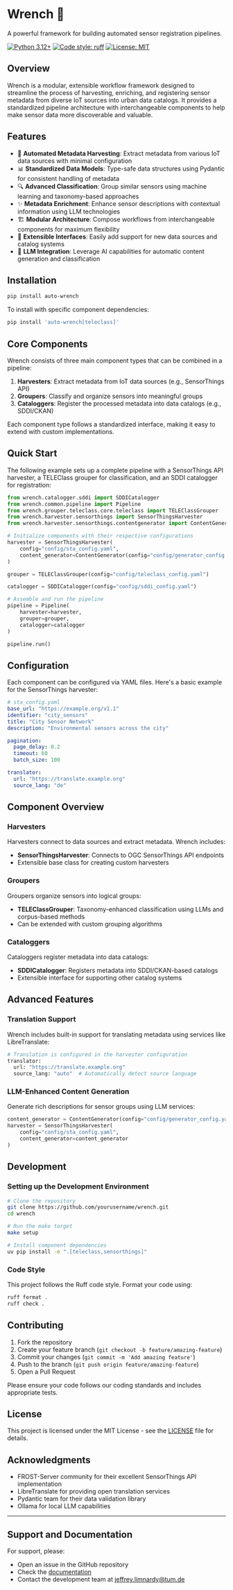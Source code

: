 # Wrench 🔧

A powerful framework for building automated sensor registration pipelines.

[![Python 3.12+](https://img.shields.io/badge/python-3.12+-blue.svg)](https://www.python.org/downloads/)
[![Code style: ruff](https://img.shields.io/badge/code%20style-ruff-FFEE8C.svg?logo=ruff)](https://docs.astral.sh/ruff/formatter/)
[![License: MIT](https://img.shields.io/badge/License-MIT-yellow.svg)](https://opensource.org/licenses/MIT)

## Overview

Wrench is a modular, extensible workflow framework designed to streamline the process of harvesting, enriching, and registering sensor metadata from diverse IoT sources into urban data catalogs. It provides a standardized pipeline architecture with interchangeable components to help make sensor data more discoverable and valuable.

## Features

- 🔄 **Automated Metadata Harvesting**: Extract metadata from various IoT data sources with minimal configuration
- 📊 **Standardized Data Models**: Type-safe data structures using Pydantic for consistent handling of metadata
- 🔍 **Advanced Classification**: Group similar sensors using machine learning and taxonomy-based approaches
- ✨ **Metadata Enrichment**: Enhance sensor descriptions with contextual information using LLM technologies
- 🏗️ **Modular Architecture**: Compose workflows from interchangeable components for maximum flexibility
- 🔌 **Extensible Interfaces**: Easily add support for new data sources and catalog systems
- 🤖 **LLM Integration**: Leverage AI capabilities for automatic content generation and classification

## Installation

```bash
pip install auto-wrench
```

To install with specific component dependencies:

```bash
pip install 'auto-wrench[teleclass]'
```

## Core Components

Wrench consists of three main component types that can be combined in a pipeline:

1. **Harvesters**: Extract metadata from IoT data sources (e.g., SensorThings API)
2. **Groupers**: Classify and organize sensors into meaningful groups
3. **Cataloggers**: Register the processed metadata into data catalogs (e.g., SDDI/CKAN)

Each component type follows a standardized interface, making it easy to extend with custom implementations.

## Quick Start

The following example sets up a complete pipeline with a SensorThings API harvester, a TELEClass grouper for classification, and an SDDI catalogger for registration:

```python
from wrench.catalogger.sddi import SDDICatalogger
from wrench.common.pipeline import Pipeline
from wrench.grouper.teleclass.core.teleclass import TELEClassGrouper
from wrench.harvester.sensorthings import SensorThingsHarvester
from wrench.harvester.sensorthings.contentgenerator import ContentGenerator

# Initialize components with their respective configurations
harvester = SensorThingsHarvester(
    config="config/sta_config.yaml",
    content_generator=ContentGenerator(config="config/generator_config.yaml")
)

grouper = TELEClassGrouper(config="config/teleclass_config.yaml")

catalogger = SDDICatalogger(config="config/sddi_config.yaml")

# Assemble and run the pipeline
pipeline = Pipeline(
    harvester=harvester,
    grouper=grouper,
    catalogger=catalogger
)

pipeline.run()
```

## Configuration

Each component can be configured via YAML files. Here's a basic example for the SensorThings harvester:

```yaml
# sta_config.yaml
base_url: "https://example.org/v1.1"
identifier: "city_sensors"
title: "City Sensor Network"
description: "Environmental sensors across the city"

pagination:
  page_delay: 0.2
  timeout: 60
  batch_size: 100

translator:
  url: "https://translate.example.org"
  source_lang: "de"
```

## Component Overview

### Harvesters

Harvesters connect to data sources and extract metadata. Wrench includes:

- **SensorThingsHarvester**: Connects to OGC SensorThings API endpoints
- Extensible base class for creating custom harvesters

### Groupers

Groupers organize sensors into logical groups:

- **TELEClassGrouper**: Taxonomy-enhanced classification using LLMs and corpus-based methods
- Can be extended with custom grouping algorithms

### Cataloggers

Cataloggers register metadata into data catalogs:

- **SDDICatalogger**: Registers metadata into SDDI/CKAN-based catalogs
- Extensible interface for supporting other catalog systems

## Advanced Features

### Translation Support

Wrench includes built-in support for translating metadata using services like LibreTranslate:

```python
# Translation is configured in the harvester configuration
translator:
  url: "https://translate.example.org"
  source_lang: "auto"  # Automatically detect source language
```

### LLM-Enhanced Content Generation

Generate rich descriptions for sensor groups using LLM services:

```python
content_generator = ContentGenerator(config="config/generator_config.yaml")
harvester = SensorThingsHarvester(
    config="config/sta_config.yaml",
    content_generator=content_generator
)
```

## Development

### Setting up the Development Environment

```bash
# Clone the repository
git clone https://github.com/yourusername/wrench.git
cd wrench

# Run the make target
make setup

# Install component dependencies
uv pip install -e ".[teleclass,sensorthings]"
```

### Code Style

This project follows the Ruff code style. Format your code using:

```bash
ruff format .
ruff check .
```

## Contributing

1. Fork the repository
2. Create your feature branch (`git checkout -b feature/amazing-feature`)
3. Commit your changes (`git commit -m 'Add amazing feature'`)
4. Push to the branch (`git push origin feature/amazing-feature`)
5. Open a Pull Request

Please ensure your code follows our coding standards and includes appropriate tests.

## License

This project is licensed under the MIT License - see the [LICENSE](LICENSE) file for details.

## Acknowledgments

- FROST-Server community for their excellent SensorThings API implementation
- LibreTranslate for providing open translation services
- Pydantic team for their data validation library
- Ollama for local LLM capabilities

---

## Support and Documentation

For support, please:

- Open an issue in the GitHub repository
- Check the [documentation](docs/README.md)
- Contact the development team at [jeffrey.limnardy@tum.de](mailto:jeffrey.limnardy@tum.de)
